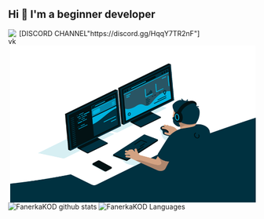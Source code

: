## Hi 👋 I'm a beginner developer


<a href="https://vk.com/dizainer_ps">
  <img align="left" alt="vk" width="22px" src="https://vk.com/images/icons/favicons/fav_logo.ico?6">
</a>
[DISCORD CHANNEL"https://discord.gg/HqqY7TR2nF"]

</br>

<img align="right" alt="GIF" src="https://github.com/DJWOMS/DJWOMS/blob/main/code.gif?raw=true" width="500" height="320" />



![FanerkaKOD github stats](https://github-readme-stats.vercel.app/api?username=FanerkaKOD&show_icons=true&theme=dracula&include_all_commits=true&count_private=true)
![FanerkaKOD Languages](https://github-readme-stats.vercel.app/api/top-langs/?username=FanerkaKOD&layout=compact&count_private=true&theme=gruvbox)
